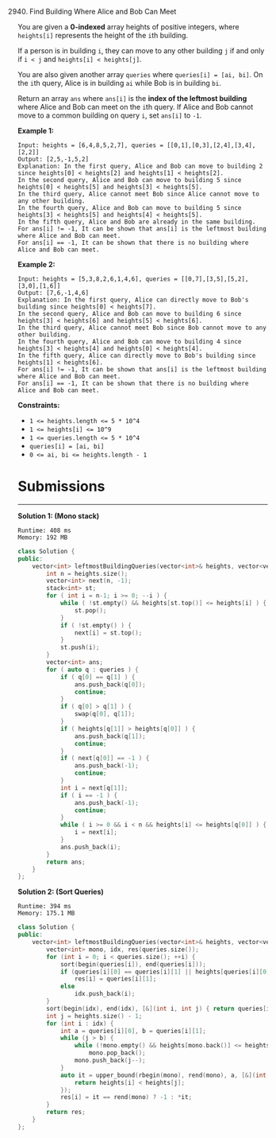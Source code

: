 2940. Find Building Where Alice and Bob Can Meet

You are given a **0-indexed** array heights of positive integers, where `heights[i]` represents the height of the `i`th building.

If a person is in building `i`, they can move to any other building `j` if and only if `i < j` and `heights[i] < heights[j]`.

You are also given another array `queries` where `queries[i] = [ai, bi]`. On the `i`th query, Alice is in building `ai` while Bob is in building `bi`.

Return an array `ans` where `ans[i]` is the **index of the leftmost building** where Alice and Bob can meet on the `i`th query. If Alice and Bob cannot move to a common building on query `i`, set `ans[i]` to `-1`.

 

**Example 1:**
```
Input: heights = [6,4,8,5,2,7], queries = [[0,1],[0,3],[2,4],[3,4],[2,2]]
Output: [2,5,-1,5,2]
Explanation: In the first query, Alice and Bob can move to building 2 since heights[0] < heights[2] and heights[1] < heights[2]. 
In the second query, Alice and Bob can move to building 5 since heights[0] < heights[5] and heights[3] < heights[5]. 
In the third query, Alice cannot meet Bob since Alice cannot move to any other building.
In the fourth query, Alice and Bob can move to building 5 since heights[3] < heights[5] and heights[4] < heights[5].
In the fifth query, Alice and Bob are already in the same building.  
For ans[i] != -1, It can be shown that ans[i] is the leftmost building where Alice and Bob can meet.
For ans[i] == -1, It can be shown that there is no building where Alice and Bob can meet.
```

**Example 2:**
```
Input: heights = [5,3,8,2,6,1,4,6], queries = [[0,7],[3,5],[5,2],[3,0],[1,6]]
Output: [7,6,-1,4,6]
Explanation: In the first query, Alice can directly move to Bob's building since heights[0] < heights[7].
In the second query, Alice and Bob can move to building 6 since heights[3] < heights[6] and heights[5] < heights[6].
In the third query, Alice cannot meet Bob since Bob cannot move to any other building.
In the fourth query, Alice and Bob can move to building 4 since heights[3] < heights[4] and heights[0] < heights[4].
In the fifth query, Alice can directly move to Bob's building since heights[1] < heights[6].
For ans[i] != -1, It can be shown that ans[i] is the leftmost building where Alice and Bob can meet.
For ans[i] == -1, It can be shown that there is no building where Alice and Bob can meet.
```

**Constraints:**

* `1 <= heights.length <= 5 * 10^4`
* `1 <= heights[i] <= 10^9`
* `1 <= queries.length <= 5 * 10^4`
* `queries[i] = [ai, bi]`
* `0 <= ai, bi <= heights.length - 1`

# Submissions
---
**Solution 1: (Mono stack)**
```
Runtime: 408 ms
Memory: 192 MB
```
```c++
class Solution {
public:
    vector<int> leftmostBuildingQueries(vector<int>& heights, vector<vector<int>>& queries) {
        int n = heights.size();
        vector<int> next(n, -1);
        stack<int> st;
        for ( int i = n-1; i >= 0; --i ) {
            while ( !st.empty() && heights[st.top()] <= heights[i] ) {
                st.pop();
            }
            if ( !st.empty() ) {
                next[i] = st.top();
            }
            st.push(i);
        } 
        vector<int> ans;
        for ( auto q : queries ) {
            if ( q[0] == q[1] ) {
                ans.push_back(q[0]);
                continue;
            }
            if ( q[0] > q[1] ) {
                swap(q[0], q[1]);
            }
            if ( heights[q[1]] > heights[q[0]] ) {
                ans.push_back(q[1]);
                continue;
            }
            if ( next[q[0]] == -1 ) {
                ans.push_back(-1);
                continue;
            }
            int i = next[q[1]];
            if ( i == -1 ) {
                ans.push_back(-1);
                continue;
            }
            while ( i >= 0 && i < n && heights[i] <= heights[q[0]] ) {
                i = next[i];
            }
            ans.push_back(i);
        }
        return ans;
    }
};
```

**Solution 2: (Sort Queries)**
```
Runtime: 394 ms
Memory: 175.1 MB
```
```c++
class Solution {
public:
    vector<int> leftmostBuildingQueries(vector<int>& heights, vector<vector<int>>& queries) {
        vector<int> mono, idx, res(queries.size());
        for (int i = 0; i < queries.size(); ++i) {
            sort(begin(queries[i]), end(queries[i]));
            if (queries[i][0] == queries[i][1] || heights[queries[i][0]] < heights[queries[i][1]])
                res[i] = queries[i][1];
            else
                idx.push_back(i);
        }
        sort(begin(idx), end(idx), [&](int i, int j) { return queries[i][1] > queries[j][1]; });
        int j = heights.size() - 1;
        for (int i : idx) {
            int a = queries[i][0], b = queries[i][1];
            while (j > b) {
                while (!mono.empty() && heights[mono.back()] <= heights[j])
                    mono.pop_back();
                mono.push_back(j--);
            }
            auto it = upper_bound(rbegin(mono), rend(mono), a, [&](int i, int j){
                return heights[i] < heights[j];
            });
            res[i] = it == rend(mono) ? -1 : *it;
        }
        return res;
    }
};
```
